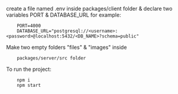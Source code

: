 create a file named .env inside packages/client folder & declare two variables PORT & DATABASE_URL
for example:
```
    PORT=4000
    DATABASE_URL="postgresql://<username>:<password>@localhost:5432/<DB_NAME>?schema=public"
```

Make two empty folders "files" & "images" inside 
```
    packages/server/src folder
```
To run the project:
```
    npm i
    npm start
```